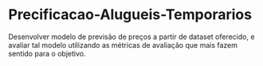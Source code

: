 # Precificacao-Alugueis-Temporarios
Desenvolver modelo de previsão de preços a partir de dataset oferecido, e avaliar tal modelo utilizando as métricas de avaliação que mais fazem sentido para o objetivo.
